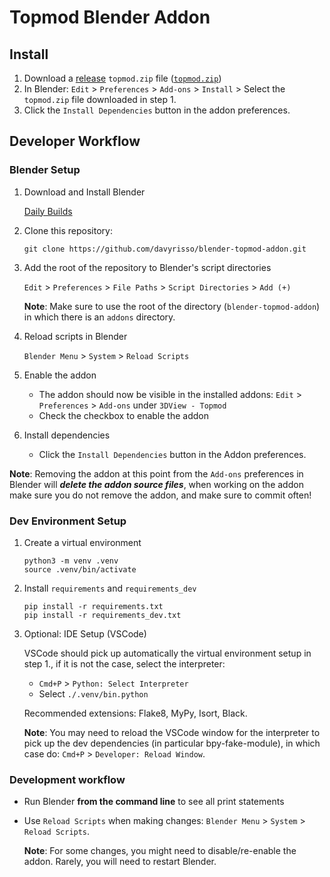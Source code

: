 # Topmod Blender Addon

## Install

1. Download a [release](https://github.com/davyrisso/blender-topmod-addon/tags) `topmod.zip` file ([`topmod.zip`](https://github.com/davyrisso/blender-topmod-addon/releases/download/v0.1.0-alpha/topmod.zip))
2. In Blender: `Edit` > `Preferences` > `Add-ons` > `Install` > Select the `topmod.zip` file downloaded in step 1.
3. Click the `Install Dependencies` button in the addon preferences.

## Developer Workflow

### Blender Setup

1. Download and Install Blender

   [Daily Builds](https://builder.blender.org/download/daily/)

2. Clone this repository:

   `git clone https://github.com/davyrisso/blender-topmod-addon.git`

3. Add the root of the repository to Blender's script directories

   `Edit` > `Preferences` > `File Paths` > `Script Directories` > `Add (+)`

   **Note**: Make sure to use the root of the directory (`blender-topmod-addon`) in which there is an `addons` directory.

4. Reload scripts in Blender

   `Blender Menu` > `System` > `Reload Scripts`

5. Enable the addon

   - The addon should now be visible in the installed addons: `Edit` > `Preferences` > `Add-ons` under `3DView - Topmod`
   - Check the checkbox to enable the addon

6. Install dependencies

   - Click the `Install Dependencies` button in the Addon preferences.

**Note**: Removing the addon at this point from the `Add-ons` preferences in Blender will _**delete the addon source files**_, when working on the addon make sure you do not remove the addon, and make sure to commit often!

### Dev Environment Setup

1. Create a virtual environment

   ```
   python3 -m venv .venv
   source .venv/bin/activate
   ```

2. Install `requirements` and `requirements_dev`

   ```
   pip install -r requirements.txt
   pip install -r requirements_dev.txt
   ```

3. Optional: IDE Setup (VSCode)

   VSCode should pick up automatically the virtual environment setup in step 1., if it is not the case, select the interpreter:

   - `Cmd+P` > `Python: Select Interpreter`
   - Select `./.venv/bin.python`

   Recommended extensions: Flake8, MyPy, Isort, Black.

   **Note**: You may need to reload the VSCode window for the interpreter to pick up the dev dependencies (in particular bpy-fake-module), in which case do: `Cmd+P` > `Developer: Reload Window`.

### Development workflow

- Run Blender **from the command line** to see all print statements
- Use `Reload Scripts` when making changes: `Blender Menu` > `System` > `Reload Scripts`.

  **Note**: For some changes, you might need to disable/re-enable the addon. Rarely, you will need to restart Blender.
